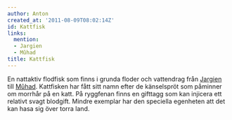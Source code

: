 ```yaml
---
author: Anton
created_at: '2011-08-09T08:02:14Z'
id: Kattfisk
links:
  mention:
  - Jargien
  - Mûhad
title: Kattfisk
---
```


En nattaktiv flodfisk som finns i grunda floder och vattendrag från [Jargien] till [Mûhad].
Kattfisken har fått sitt namn efter de känselspröt som påminner om morrhår på en katt. På ryggfenan
finns en gifttagg som kan injicera ett relativt svagt blodgift. Mindre exemplar har den speciella
egenheten att det kan hasa sig över torra land.

  [Jargien]: Jargien
  [Mûhad]: Mûhad
